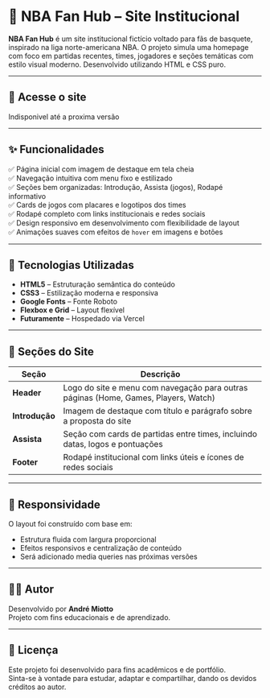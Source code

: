 # 🏀 NBA Fan Hub – Site Institucional

**NBA Fan Hub** é um site institucional fictício voltado para fãs de basquete, inspirado na liga norte-americana NBA. O projeto simula uma homepage com foco em partidas recentes, times, jogadores e seções temáticas com estilo visual moderno. Desenvolvido utilizando HTML e CSS puro.

---

## 🔗 Acesse o site  
Indisponivel até a proxima versão

---

## ✨ Funcionalidades

✅ Página inicial com imagem de destaque em tela cheia  
✅ Navegação intuitiva com menu fixo e estilizado  
✅ Seções bem organizadas: Introdução, Assista (jogos), Rodapé informativo  
✅ Cards de jogos com placares e logotipos dos times  
✅ Rodapé completo com links institucionais e redes sociais  
✅ Design responsivo em desenvolvimento com flexibilidade de layout  
✅ Animações suaves com efeitos de `hover` em imagens e botões  

---

## 🧪 Tecnologias Utilizadas

- **HTML5** – Estruturação semântica do conteúdo  
- **CSS3** – Estilização moderna e responsiva  
- **Google Fonts** – Fonte Roboto  
- **Flexbox e Grid** – Layout flexível  
- **Futuramente** –  Hospedado via Vercel

---

## 📸 Seções do Site

| Seção      | Descrição |
|------------|-----------|
| **Header** | Logo do site e menu com navegação para outras páginas (Home, Games, Players, Watch) |
| **Introdução** | Imagem de destaque com título e parágrafo sobre a proposta do site |
| **Assista** | Seção com cards de partidas entre times, incluindo datas, logos e pontuações |
| **Footer** | Rodapé institucional com links úteis e ícones de redes sociais |

---

## 📱 Responsividade

O layout foi construído com base em:

- Estrutura fluida com largura proporcional
- Efeitos responsivos e centralização de conteúdo  
- Será adicionado media queries nas próximas versões 

---

## 👨‍💻 Autor

Desenvolvido por **André Miotto**  
Projeto com fins educacionais e de aprendizado.

---

## 📝 Licença

Este projeto foi desenvolvido para fins acadêmicos e de portfólio.  
Sinta-se à vontade para estudar, adaptar e compartilhar, dando os devidos créditos ao autor.
